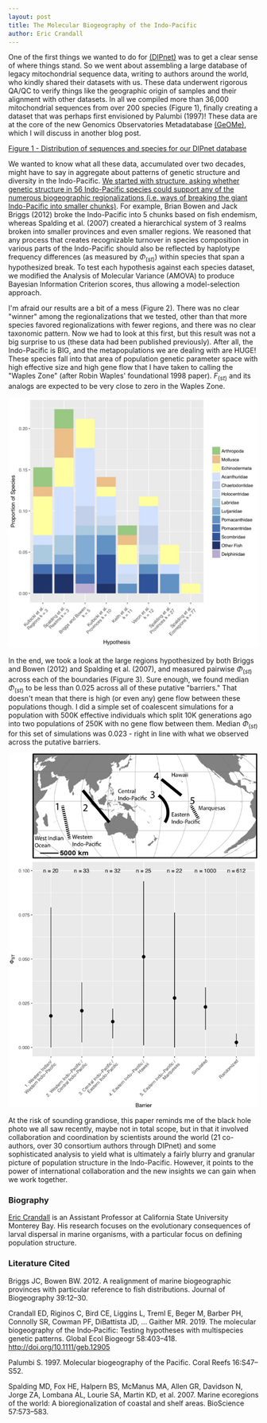 ```yaml
---
layout: post 
title: The Molecular Biogeography of the Indo-Pacific
author: Eric Crandall
---
```


One of the first things we wanted to do for [(DIPnet)](http://diversityindopacific.net) was to get a clear sense of where things stand. So we went about assembling a large database of legacy mitochondrial sequence data, writing to authors around the world, who kindly shared their datasets with us. These data underwent rigorous QA/QC to verify things like the geographic origin of samples and their alignment with other datasets. In all we compiled more than 36,000 mitochondrial sequences from over 200 species (Figure 1), finally creating a dataset that was perhaps first envisioned by Palumbi (1997)! These data are at the core of the new Genomics Observatories Metadatabase [(GeOMe)](https://geome-db.org), which I will discuss in another blog post.

[Figure 1 - Distribution of sequences and species for our DIPnet database](../img/DIPnet_GeOMe.png)

We wanted to know what all these data, accumulated over two decades, might have to say in aggregate about patterns of genetic structure and diversity in the Indo-Pacific. [We started with structure, asking whether genetic structure in 56 Indo-Pacific species could support any of the numerous biogeographic regionalizations (i.e. ways of breaking the giant Indo-Pacific into smaller chunks)](https://onlinelibrary.wiley.com/doi/full/10.1111/geb.12905). For example, Brian Bowen and Jack Briggs (2012) broke the Indo-Pacific into 5 chunks based on fish endemism, whereas Spalding et al. (2007) created a hierarchical system of 3 realms broken into smaller provinces and even smaller regions. We reasoned that any process that creates recognizable turnover in species composition in various parts of the Indo-Pacific should also be reflected by haplotype frequency differences (as measured by $\Phi_(st)$) within species that span a hypothesized break. To test each hypothesis against each species dataset, we modified the Analysis of Molecular Variance (AMOVA) to produce Bayesian Information Criterion scores, thus allowing a model-selection approach.

I'm afraid our results are a bit of a mess (Figure 2). There was no clear "winner" among the regionalizations that we tested, other than that more species favored regionalizations with fewer regions, and there was no clear taxonomic pattern. Now we had to look at this first, but this result was not a big surprise to us (these data had been published previously). After all, the Indo-Pacific is BIG, and the metapopulations we are dealing with are HUGE! These species fall into that area of population genetic parameter space with high effective size and high gene flow that I have taken to calling the "Waples Zone" (after Robin Waples' foundational 1998 paper). $F_(st)$ and its analogs are expected to be very close to zero in the Waples Zone.

![(Figure 2 - Histogram of species support for each regionalization)](../img/PHIST_bars.jpg)

In the end, we took a look at the large regions hypothesized by both Briggs and Bowen (2012) and Spalding et al. (2007), and measured pairwise $\Phi_(st)$ across each of the boundaries (Figure 3). Sure enough, we found median $\Phi_(st)$ to be less than 0.025 across all of these putative "barriers." That doesn't mean that there is high (or even any) gene flow between these populations though. I did a simple set of coalescent simulations for a population with 500K effective individuals which split 10K generations ago into two populations of 250K with no gene flow between them. Median $\Phi_(st)$ for this set of simulations was 0.023 - right in line with what we observed across the putative barriers.

![(Figure 3 - Median PHI_st and bootstrapped 95% CI across each of 5 putative Indo-Pacific Barriers )](../img/phist_medians.jpg)

At the risk of sounding grandiose, this paper reminds me of the black hole photo we all saw recently, maybe not in total scope, but in that it involved collaboration and coordination by scientists around the world (21 co-authors, over 30 consortium authors through DIPnet) and some sophisticated analysis to yield what is ultimately a fairly blurry and granular picture of population structure in the Indo-Pacific. However, it points to the power of international collaboration and the new insights we can gain when we work together.


### Biography
[Eric Crandall](http://www.ericcrandall.org) is an Assistant Professor at California State University Monterey Bay. His research focuses on the evolutionary consequences of larval dispersal in marine organisms, with a particular focus on defining population structure. 

### Literature Cited

Briggs JC, Bowen BW. 2012. A realignment of marine biogeographic provinces with particular reference to fish distributions. Journal of Biogeography 39:12–30.

Crandall ED, Riginos C, Bird CE, Liggins L, Treml E, Beger M, Barber PH, Connolly SR, Cowman PF, DiBattista JD, ... Gaither MR. 2019. The molecular biogeography of the Indo‐Pacific: Testing hypotheses with multispecies genetic patterns.  Global Ecol Biogeogr 58:403–418. http://doi.org/10.1111/geb.12905

Palumbi S. 1997. Molecular biogeography of the Pacific. Coral Reefs 16:S47–S52.

Spalding MD, Fox HE, Halpern BS, McManus MA, Allen GR, Davidson N, Jorge ZA, Lombana AL, Lourie SA, Martin KD, et al. 2007. Marine ecoregions of the world: A bioregionalization of coastal and shelf areas. BioScience 57:573–583.



